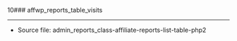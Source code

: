 10### affwp_reports_table_visits

----

- Source file: admin_reports_class-affiliate-reports-list-table-php2